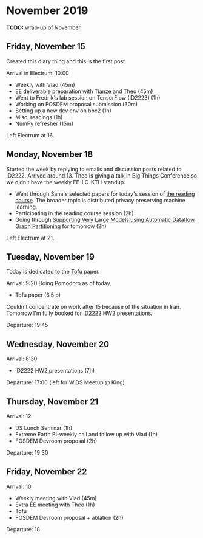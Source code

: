# November 2019

**TODO:** wrap-up of November.

## Friday, November 15

Created this diary thing and this is the first post.

Arrival in Electrum: 10:00

- Weekly with Vlad (45m)
- EE deliverable preparation with Tianze and Theo (45m)
- Went to Fredrik's lab session on TensorFlow (ID2223) (1h)
- Working on FOSDEM proposal submission (30m)
- Setting up a new dev env on bbc2 (1h)
- Misc. readings (1h)
- NumPy refresher (15m)

Left Electrum at 16.

## Monday, November 18

Started the week by replying to emails and discussion posts related to ID2222. Arrived around 13.
Theo is giving a talk in Big Things Conference so we didn't have the weekly EE-LC-KTH standup.

- Went through Sana's selected papers for today's session of [the reading course](https://github.com/dcatkth/readinggroup/#papers-and-schedule). The broader topic is distributed privacy preserving machine learning.
- Participating in the reading course session (2h)
- Going through [Supporting Very Large Models using Automatic Dataflow Graph Partitioning](https://arxiv.org/abs/1807.08887) for tomorrow (2h)

Left Electrum at 21.

## Tuesday, November 19

Today is dedicated to the [Tofu](https://arxiv.org/abs/1807.08887) paper.

Arrival: 9:20
Doing Pomodoro as of today.

- Tofu paper (6.5 p)

Couldn't concentrate on work after 15 because of the situation in Iran.
Tomorrow I'm fully booked for [ID2222](https://www.kth.se/social/course/id2222/) HW2 presentations.

Departure: 19:45

## Wednesday, November 20

Arrival: 8:30

- ID2222 HW2 presentations (7h)

Departure: 17:00 (left for WiDS Meetup @ King)


## Thursday, November 21

Arrival: 12

- DS Lunch Seminar (1h)
- Extreme Earth Bi-weekly call and follow up with Vlad (1h)
- FOSDEM Devroom proposal (2h)

Departure: 19:30

## Friday, November 22

Arrival: 10

- Weekly meeting with Vlad (45m)
- Extra EE meeting with Theo (1h)
- Tofu
- FOSDEM Devroom proposal + ablation (2h)

Departure: 18